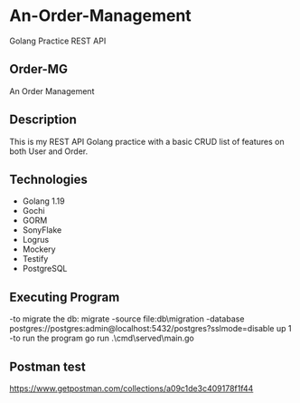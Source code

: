 # An-Order-Management
Golang Practice REST API

## Order-MG
An Order Management

## Description
This is my REST API Golang practice with a basic CRUD list of features on both User and Order. 

## Technologies
- Golang 1.19
- Gochi 
- GORM 
- SonyFlake
- Logrus
- Mockery
- Testify
- PostgreSQL

## Executing Program
-to migrate the db: 
migrate -source file:db\migration -database postgres://postgres:admin@localhost:5432/postgres?sslmode=disable up 1
-to run the program
go run .\cmd\served\main.go

## Postman test
https://www.getpostman.com/collections/a09c1de3c409178f1f44

####
